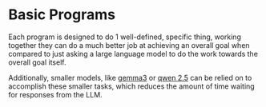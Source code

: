 # Basic Programs
Each program is designed to do 1 well-defined, specific thing, working together they can do a much better job at achieving an overall goal when compared to just asking a large language model to do the work towards the overall goal itself.

Additionally, smaller models, like [gemma3](https://ollama.com/library/gemma3) or [qwen 2.5](https://ollama.com/library/qwen2.5) can be relied on to accomplish these smaller tasks, which reduces the amount of time waiting for responses from the LLM.
